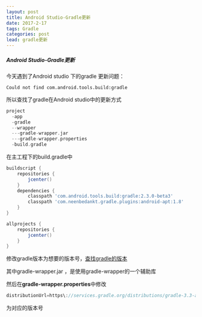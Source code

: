 ```yaml
---
layout: post
title: Android Studio-Gradle更新
date: 2017-2-17
tags: Gradle
categories: post
lead: gradle更新
---
```


##### Android Studio-Gradle更新

今天遇到了Android studio 下的gradle 更新问题：

`Could not find com.android.tools.build:gradle`

所以查找了gradle在Android studio中的更新方式

```scala
project
  -app
  -gradle
  --wrapper
  ---gradle-wrapper.jar
  ---gradle-wrapper.properties
  -build.gradle
```

在主工程下的build.gradle中

```groovy
buildscript {
    repositories {
        jcenter()
    }
    dependencies {
        classpath 'com.android.tools.build:gradle:2.3.0-beta3'
        classpath 'com.neenbedankt.gradle.plugins:android-apt:1.8'
    }
}

allprojects {
    repositories {
        jcenter()
    }
}
```

修改gradle版本为想要的版本号，[查找gradle的版本](http://services.gradle.org/distributions)

其中gradle-wrapper.jar ，是使用gradle-wrapper的一个辅助库

然后在**gradle-wrapper.properties**中修改

```groovy
distributionUrl=https\://services.gradle.org/distributions/gradle-3.3-all.zip
```

为对应的版本号

